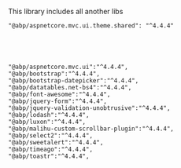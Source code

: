 ﻿



This library includes all another libs

    "@abp/aspnetcore.mvc.ui.theme.shared": "^4.4.4"





    "@abp/aspnetcore.mvc.ui":"^4.4.4",
    "@abp/bootstrap":"^4.4.4",
    "@abp/bootstrap-datepicker":"^4.4.4",
    "@abp/datatables.net-bs4":"^4.4.4",
    "@abp/font-awesome":"^4.4.4",
    "@abp/jquery-form":"^4.4.4",
    "@abp/jquery-validation-unobtrusive":"^4.4.4",
    "@abp/lodash":"^4.4.4",
    "@abp/luxon":"^4.4.4",
    "@abp/malihu-custom-scrollbar-plugin":"^4.4.4",
    "@abp/select2":"^4.4.4",
    "@abp/sweetalert":"^4.4.4",
    "@abp/timeago":"^4.4.4",
    "@abp/toastr":"^4.4.4",

